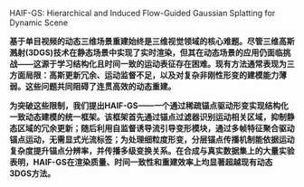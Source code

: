 HAIF-GS: Hierarchical and Induced Flow-Guided Gaussian Splatting for Dynamic Scene


**基于单目视频的动态三维场景重建始终是三维视觉领域的核心难题。尽管三维高斯溅射(3DGS)技术在静态场景中实现了实时渲染，但其在动态场景的应用仍面临挑战——这源于学习结构化且时间一致的运动表征存在困难。现有方法通常表现为三方面局限：高斯更新冗余、运动监督不足，以及对复杂非刚性形变的建模能力薄弱。这些问题共同阻碍了连贯高效的动态重建。**   

**为突破这些限制，我们提出HAIF-GS——一个通过稀疏锚点驱动形变实现结构化一致动态建模的统一框架。该框架首先通过锚点过滤器识别运动相关区域，抑制静态区域的冗余更新；随后利用自监督诱导流引导变形模块，通过多帧特征聚合驱动锚点运动，无需显式光流标签；为处理细粒度形变，分层锚点传播机制能依据运动复杂度提升锚点分辨率，并传播多级变换关系。在合成与真实数据集上的大量实验表明，HAIF-GS在渲染质量、时间一致性和重建效率上均显著超越现有动态3DGS方法。**   
